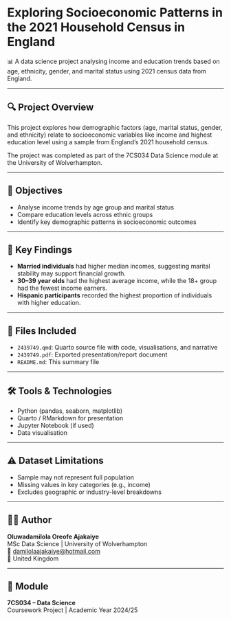 # Exploring Socioeconomic Patterns in the 2021 Household Census in England

📊 A data science project analysing income and education trends based on age, ethnicity, gender, and marital status using 2021 census data from England.

---

## 🔍 Project Overview

This project explores how demographic factors (age, marital status, gender, and ethnicity) relate to socioeconomic variables like income and highest education level using a sample from England’s 2021 household census.

The project was completed as part of the 7CS034 Data Science module at the University of Wolverhampton.

---

## 🎯 Objectives

- Analyse income trends by age group and marital status
- Compare education levels across ethnic groups
- Identify key demographic patterns in socioeconomic outcomes

---

## 🧾 Key Findings

- **Married individuals** had higher median incomes, suggesting marital stability may support financial growth.
- **30–39 year olds** had the highest average income, while the 18+ group had the fewest income earners.
- **Hispanic participants** recorded the highest proportion of individuals with higher education.

---

## 📁 Files Included

- `2439749.qmd`: Quarto source file with code, visualisations, and narrative
- `2439749.pdf`: Exported presentation/report document
- `README.md`: This summary file

---

## 🛠 Tools & Technologies

- Python (pandas, seaborn, matplotlib)
- Quarto / RMarkdown for presentation
- Jupyter Notebook (if used)
- Data visualisation

---

## ⚠️ Dataset Limitations

- Sample may not represent full population
- Missing values in key categories (e.g., income)
- Excludes geographic or industry-level breakdowns

---

## 👨‍💻 Author

**Oluwadamilola Oreofe Ajakaiye**  
MSc Data Science | University of Wolverhampton  
📧 damilolaajakaiye@hotmail.com  
📍 United Kingdom

---

## 📌 Module

**7CS034 – Data Science**  
Coursework Project | Academic Year 2024/25
